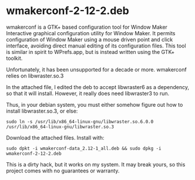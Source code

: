 # wmakerconf-2-12-2.deb

wmakerconf is a GTK+ based configuration tool for Window Maker
 Interactive graphical configuration utility for Window Maker. It
 permits configuration of Window Maker using a mouse driven point and
 click interface, avoiding direct manual editing of its configuration
 files.  This tool is similar in spirit to WPrefs.app, but is instead
 written using the GTK+ toolkit.

Unfortunately, it has been unsupported for a decade or more. wmakerconf relies on 
libwraster.so.3

In the attached file, I edited the deb to accept libwraster6 as a dependency, so that it will install. However, it really does need libwraster3 to run.

Thus, in your debian system, you must either somehow figure out how to install libwraster.so.3, or else:

```
sudo ln -s /usr/lib/x86_64-linux-gnu/libwraster.so.6.0.0 /usr/lib/x86_64-linux-gnu/libwraster.so.3
```

Download the attached files. Install with:

```
sudo dpkt -i wmakerconf-data_2.12-1_all.deb && sudo dpkg -i wmakerconf-2-12-2.deb
```

This is a dirty hack, but it works on my system. It may break yours, so this project comes with no guarantees or warranty.
